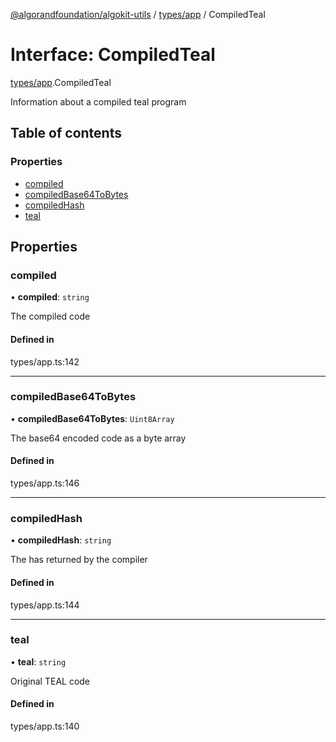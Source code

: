 [@algorandfoundation/algokit-utils](../README.md) / [types/app](../modules/types_app.md) / CompiledTeal

# Interface: CompiledTeal

[types/app](../modules/types_app.md).CompiledTeal

Information about a compiled teal program

## Table of contents

### Properties

- [compiled](types_app.CompiledTeal.md#compiled)
- [compiledBase64ToBytes](types_app.CompiledTeal.md#compiledbase64tobytes)
- [compiledHash](types_app.CompiledTeal.md#compiledhash)
- [teal](types_app.CompiledTeal.md#teal)

## Properties

### compiled

• **compiled**: `string`

The compiled code

#### Defined in

types/app.ts:142

___

### compiledBase64ToBytes

• **compiledBase64ToBytes**: `Uint8Array`

The base64 encoded code as a byte array

#### Defined in

types/app.ts:146

___

### compiledHash

• **compiledHash**: `string`

The has returned by the compiler

#### Defined in

types/app.ts:144

___

### teal

• **teal**: `string`

Original TEAL code

#### Defined in

types/app.ts:140
